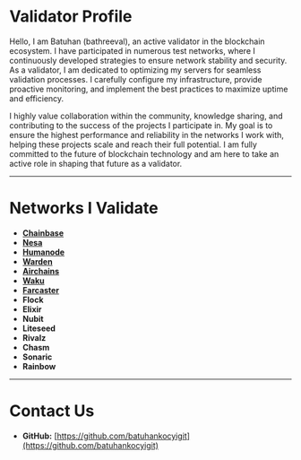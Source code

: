 # **Validator Profile**

Hello, I am Batuhan (bathreeval), an active validator in the blockchain ecosystem. I have participated in numerous test networks, where I continuously developed strategies to ensure network stability and security. As a validator, I am dedicated to optimizing my servers for seamless validation processes. I carefully configure my infrastructure, provide proactive monitoring, and implement the best practices to maximize uptime and efficiency.

I highly value collaboration within the community, knowledge sharing, and contributing to the success of the projects I participate in. My goal is to ensure the highest performance and reliability in the networks I work with, helping these projects scale and reach their full potential. I am fully committed to the future of blockchain technology and am here to take an active role in shaping that future as a validator.

---

# **Networks I Validate**

- **[Chainbase](https://holesky.eigenlayer.xyz/operator/0xcc1b8259DdC1dA223c28eDC1911F91C6125bA63A)**
- **[Nesa](https://node.nesa.ai/nodes/AYza39KSi7y29b36ThWnyRM7YWDRg3LePadRdCtpHmbc)**
- **[Humanode](https://humanode.subscan.io/account/5G9GY7RTrAo9d93wPhptPGqaTpVBYEbBRDUv7qEkzGMQiqBt)**
- **[Warden](https://testnet.warden.explorers.guru/validator/wardenvaloper1tklrtq8vepwcurx9jjt3rap876ymk8jg2rf6te)**
- **[Airchains](https://testnet.airchains.io/station/6e9604a3-991c-48e6-92f2-e96bbddcc0ad)**
- **[Waku](http://158.220.87.161:3000/d/yns_4vFVk/nwaku-monitoring?orgId=1&refresh=1m)**
- **[Farcaster](http://158.220.100.85:3000/d/af04c037-bd8f-484a-b93e-0cb4b7d3b026/hubble-dashboard?orgId=1&refresh=30s)**
- **Flock**
- **Elixir**
- **Nubit**
- **Liteseed**
- **Rivalz**
- **Chasm**
- **Sonaric**
- **Rainbow**

---

# **Contact Us**

- **GitHub:** [https://github.com/batuhankocyigit](https://github.com/batuhankocyigit)
